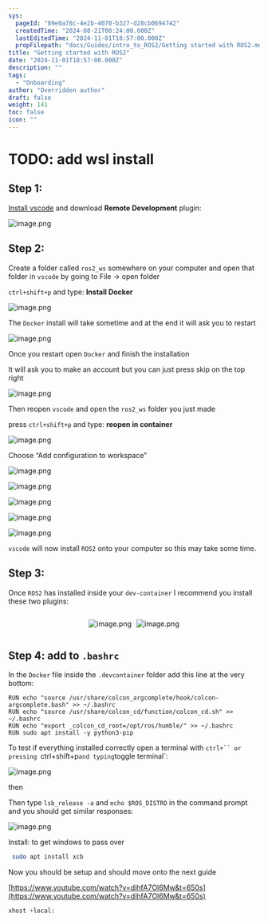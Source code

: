 ```yaml
---
sys:
  pageId: "89e0a78c-4e2b-4070-b327-d28cb0694742"
  createdTime: "2024-08-21T00:24:00.000Z"
  lastEditedTime: "2024-11-01T18:57:00.000Z"
  propFilepath: "docs/Guides/intro_to_ROS2/Getting started with ROS2.md"
title: "Getting started with ROS2"
date: "2024-11-01T18:57:00.000Z"
description: ""
tags:
  - "Onboarding"
author: "Overridden author"
draft: false
weight: 141
toc: false
icon: ""
---
```


# TODO: add wsl install

## Step 1:

[Install vscode](https://code.visualstudio.com/download) and download **Remote Development** plugin:

![image.png](https://prod-files-secure.s3.us-west-2.amazonaws.com/d518164a-d88e-44d1-a4ee-3adb3bd8bce0/efb52993-1881-4a40-b95e-6f020334f022/image.png?X-Amz-Algorithm=AWS4-HMAC-SHA256&X-Amz-Content-Sha256=UNSIGNED-PAYLOAD&X-Amz-Credential=ASIAZI2LB466XCTDW6DS%2F20250214%2Fus-west-2%2Fs3%2Faws4_request&X-Amz-Date=20250214T220208Z&X-Amz-Expires=3600&X-Amz-Security-Token=IQoJb3JpZ2luX2VjEA0aCXVzLXdlc3QtMiJIMEYCIQCUK%2B%2FCncGiSaoQrJw6zAW6dGpo9lVGJtx9WUDLSCMtyQIhANubvXfP98BewaAyKNr57YOF9K2lnQLE9dKWoJA63jKPKv8DCDYQABoMNjM3NDIzMTgzODA1IgykUXYTOzA9A9N9J1Eq3AMXehZAyz6rKzCvcwvrJxeqtTcS%2B7L9a6mlkx8SS8B0vCwHZOqp5ShsW%2FsmmgH2UYz5u2puHRynotRVBGmWStf%2FWlTJD%2BD8lyM5glueJq8cc2lCGKsvEIhxgUwVXfBgowBFC79mCG5t4ZPOPN%2FjxNwKFyPczqFDI%2Bl60%2FX9gaiEfqWB2ldeoGBzGgUz7TEevDxsXKyDv518niXXcIi%2BFAWRroRnkP9V2SraHX%2F5XXlhW4%2FUtnuk7FaNxycI%2Fw%2FcVQWQ3qkyk8ta2Bo2que6H0wpGYkuPbht6rIJrdagTIj5Yt7TrjY2F503E8dFbhXqEUZ49FIOy2Uhw%2F5s1h3879%2BRwIOfK%2B6RwDmjhQf0%2BhX8x6lEZ%2BMuzRo8LIMf4JCWOMzGxcEAaBe6%2FhJKrBGV3WStyh4XLev3uiGokBT%2BxibonVtQibks7EG%2BGGSy6hYS73Px0yN%2BTmC6Xxv6TVHDFGVQtyY9Hj%2FPrg%2B2qak0t%2FPN2bD6x3y5e7bs%2BGjfKXdD4y8aCH%2Fw%2FTAe94LhT6gIVYhA964YN34yT0cWhtf8T8RwU1ptzw4Ski8SL3tEYr%2FyKARIQGyUswH%2FNtnqRL1%2B3K7uRBPdVoUKL7ApQkkmnVJJkvd9eNQDpYTqF5qBtTDv0b69BjqkAbi6FLmQTD5R4XSlhviAlf%2FFqZOXdrw%2FHtTpkKvYDn5vKST0uKHr0TjMzqdxSVkwk4%2BCqZ1fcy%2Fka1qwQKltQngYypTwqB4YFFIwAySuExSLDQqwT7g880QHVc9jtvM2%2F597mVKN0aAJ0zGngUArhpQ5HTKsZ6gCRbvj9n0%2BD2CDaDgZLueZMkjzFTN8qrXPhLU%2BQxY0coQjmgndz6Qi725FWy0U&X-Amz-Signature=05b6ba5d944263fba25ce13b90567b0c95309a3cf08c08ac5ca93707523e35ca&X-Amz-SignedHeaders=host&x-id=GetObject)

## Step 2:

Create a folder called `ros2_ws` somewhere on your computer and open that folder in `vscode` by going to File → open folder 

`ctrl+shift+p` and type: **Install Docker**

![image.png](https://prod-files-secure.s3.us-west-2.amazonaws.com/d518164a-d88e-44d1-a4ee-3adb3bd8bce0/2269dc0e-1cd5-47ff-bceb-c04ad9b2eab0/image.png?X-Amz-Algorithm=AWS4-HMAC-SHA256&X-Amz-Content-Sha256=UNSIGNED-PAYLOAD&X-Amz-Credential=ASIAZI2LB466XCTDW6DS%2F20250214%2Fus-west-2%2Fs3%2Faws4_request&X-Amz-Date=20250214T220208Z&X-Amz-Expires=3600&X-Amz-Security-Token=IQoJb3JpZ2luX2VjEA0aCXVzLXdlc3QtMiJIMEYCIQCUK%2B%2FCncGiSaoQrJw6zAW6dGpo9lVGJtx9WUDLSCMtyQIhANubvXfP98BewaAyKNr57YOF9K2lnQLE9dKWoJA63jKPKv8DCDYQABoMNjM3NDIzMTgzODA1IgykUXYTOzA9A9N9J1Eq3AMXehZAyz6rKzCvcwvrJxeqtTcS%2B7L9a6mlkx8SS8B0vCwHZOqp5ShsW%2FsmmgH2UYz5u2puHRynotRVBGmWStf%2FWlTJD%2BD8lyM5glueJq8cc2lCGKsvEIhxgUwVXfBgowBFC79mCG5t4ZPOPN%2FjxNwKFyPczqFDI%2Bl60%2FX9gaiEfqWB2ldeoGBzGgUz7TEevDxsXKyDv518niXXcIi%2BFAWRroRnkP9V2SraHX%2F5XXlhW4%2FUtnuk7FaNxycI%2Fw%2FcVQWQ3qkyk8ta2Bo2que6H0wpGYkuPbht6rIJrdagTIj5Yt7TrjY2F503E8dFbhXqEUZ49FIOy2Uhw%2F5s1h3879%2BRwIOfK%2B6RwDmjhQf0%2BhX8x6lEZ%2BMuzRo8LIMf4JCWOMzGxcEAaBe6%2FhJKrBGV3WStyh4XLev3uiGokBT%2BxibonVtQibks7EG%2BGGSy6hYS73Px0yN%2BTmC6Xxv6TVHDFGVQtyY9Hj%2FPrg%2B2qak0t%2FPN2bD6x3y5e7bs%2BGjfKXdD4y8aCH%2Fw%2FTAe94LhT6gIVYhA964YN34yT0cWhtf8T8RwU1ptzw4Ski8SL3tEYr%2FyKARIQGyUswH%2FNtnqRL1%2B3K7uRBPdVoUKL7ApQkkmnVJJkvd9eNQDpYTqF5qBtTDv0b69BjqkAbi6FLmQTD5R4XSlhviAlf%2FFqZOXdrw%2FHtTpkKvYDn5vKST0uKHr0TjMzqdxSVkwk4%2BCqZ1fcy%2Fka1qwQKltQngYypTwqB4YFFIwAySuExSLDQqwT7g880QHVc9jtvM2%2F597mVKN0aAJ0zGngUArhpQ5HTKsZ6gCRbvj9n0%2BD2CDaDgZLueZMkjzFTN8qrXPhLU%2BQxY0coQjmgndz6Qi725FWy0U&X-Amz-Signature=f101e04110c864d32e706ceaeebb4386a34f46367fa232f6c13b9449bab37e5c&X-Amz-SignedHeaders=host&x-id=GetObject)

The `Docker` install will take sometime and at the end it will ask you to restart

![image.png](https://prod-files-secure.s3.us-west-2.amazonaws.com/d518164a-d88e-44d1-a4ee-3adb3bd8bce0/ed233f78-be33-4b1f-b89c-9c346c0e961e/image.png?X-Amz-Algorithm=AWS4-HMAC-SHA256&X-Amz-Content-Sha256=UNSIGNED-PAYLOAD&X-Amz-Credential=ASIAZI2LB466XCTDW6DS%2F20250214%2Fus-west-2%2Fs3%2Faws4_request&X-Amz-Date=20250214T220208Z&X-Amz-Expires=3600&X-Amz-Security-Token=IQoJb3JpZ2luX2VjEA0aCXVzLXdlc3QtMiJIMEYCIQCUK%2B%2FCncGiSaoQrJw6zAW6dGpo9lVGJtx9WUDLSCMtyQIhANubvXfP98BewaAyKNr57YOF9K2lnQLE9dKWoJA63jKPKv8DCDYQABoMNjM3NDIzMTgzODA1IgykUXYTOzA9A9N9J1Eq3AMXehZAyz6rKzCvcwvrJxeqtTcS%2B7L9a6mlkx8SS8B0vCwHZOqp5ShsW%2FsmmgH2UYz5u2puHRynotRVBGmWStf%2FWlTJD%2BD8lyM5glueJq8cc2lCGKsvEIhxgUwVXfBgowBFC79mCG5t4ZPOPN%2FjxNwKFyPczqFDI%2Bl60%2FX9gaiEfqWB2ldeoGBzGgUz7TEevDxsXKyDv518niXXcIi%2BFAWRroRnkP9V2SraHX%2F5XXlhW4%2FUtnuk7FaNxycI%2Fw%2FcVQWQ3qkyk8ta2Bo2que6H0wpGYkuPbht6rIJrdagTIj5Yt7TrjY2F503E8dFbhXqEUZ49FIOy2Uhw%2F5s1h3879%2BRwIOfK%2B6RwDmjhQf0%2BhX8x6lEZ%2BMuzRo8LIMf4JCWOMzGxcEAaBe6%2FhJKrBGV3WStyh4XLev3uiGokBT%2BxibonVtQibks7EG%2BGGSy6hYS73Px0yN%2BTmC6Xxv6TVHDFGVQtyY9Hj%2FPrg%2B2qak0t%2FPN2bD6x3y5e7bs%2BGjfKXdD4y8aCH%2Fw%2FTAe94LhT6gIVYhA964YN34yT0cWhtf8T8RwU1ptzw4Ski8SL3tEYr%2FyKARIQGyUswH%2FNtnqRL1%2B3K7uRBPdVoUKL7ApQkkmnVJJkvd9eNQDpYTqF5qBtTDv0b69BjqkAbi6FLmQTD5R4XSlhviAlf%2FFqZOXdrw%2FHtTpkKvYDn5vKST0uKHr0TjMzqdxSVkwk4%2BCqZ1fcy%2Fka1qwQKltQngYypTwqB4YFFIwAySuExSLDQqwT7g880QHVc9jtvM2%2F597mVKN0aAJ0zGngUArhpQ5HTKsZ6gCRbvj9n0%2BD2CDaDgZLueZMkjzFTN8qrXPhLU%2BQxY0coQjmgndz6Qi725FWy0U&X-Amz-Signature=e51826027af9efb7b75af2b010b0209aa780639a2d9cd83de992ec53f2e99660&X-Amz-SignedHeaders=host&x-id=GetObject)

Once you restart open `Docker` and finish the installation

It will ask you to make an account but you can just press skip on the top right

![image.png](https://prod-files-secure.s3.us-west-2.amazonaws.com/d518164a-d88e-44d1-a4ee-3adb3bd8bce0/21010ad9-1659-4fd9-9f59-9932a09b2a3d/image.png?X-Amz-Algorithm=AWS4-HMAC-SHA256&X-Amz-Content-Sha256=UNSIGNED-PAYLOAD&X-Amz-Credential=ASIAZI2LB466XCTDW6DS%2F20250214%2Fus-west-2%2Fs3%2Faws4_request&X-Amz-Date=20250214T220208Z&X-Amz-Expires=3600&X-Amz-Security-Token=IQoJb3JpZ2luX2VjEA0aCXVzLXdlc3QtMiJIMEYCIQCUK%2B%2FCncGiSaoQrJw6zAW6dGpo9lVGJtx9WUDLSCMtyQIhANubvXfP98BewaAyKNr57YOF9K2lnQLE9dKWoJA63jKPKv8DCDYQABoMNjM3NDIzMTgzODA1IgykUXYTOzA9A9N9J1Eq3AMXehZAyz6rKzCvcwvrJxeqtTcS%2B7L9a6mlkx8SS8B0vCwHZOqp5ShsW%2FsmmgH2UYz5u2puHRynotRVBGmWStf%2FWlTJD%2BD8lyM5glueJq8cc2lCGKsvEIhxgUwVXfBgowBFC79mCG5t4ZPOPN%2FjxNwKFyPczqFDI%2Bl60%2FX9gaiEfqWB2ldeoGBzGgUz7TEevDxsXKyDv518niXXcIi%2BFAWRroRnkP9V2SraHX%2F5XXlhW4%2FUtnuk7FaNxycI%2Fw%2FcVQWQ3qkyk8ta2Bo2que6H0wpGYkuPbht6rIJrdagTIj5Yt7TrjY2F503E8dFbhXqEUZ49FIOy2Uhw%2F5s1h3879%2BRwIOfK%2B6RwDmjhQf0%2BhX8x6lEZ%2BMuzRo8LIMf4JCWOMzGxcEAaBe6%2FhJKrBGV3WStyh4XLev3uiGokBT%2BxibonVtQibks7EG%2BGGSy6hYS73Px0yN%2BTmC6Xxv6TVHDFGVQtyY9Hj%2FPrg%2B2qak0t%2FPN2bD6x3y5e7bs%2BGjfKXdD4y8aCH%2Fw%2FTAe94LhT6gIVYhA964YN34yT0cWhtf8T8RwU1ptzw4Ski8SL3tEYr%2FyKARIQGyUswH%2FNtnqRL1%2B3K7uRBPdVoUKL7ApQkkmnVJJkvd9eNQDpYTqF5qBtTDv0b69BjqkAbi6FLmQTD5R4XSlhviAlf%2FFqZOXdrw%2FHtTpkKvYDn5vKST0uKHr0TjMzqdxSVkwk4%2BCqZ1fcy%2Fka1qwQKltQngYypTwqB4YFFIwAySuExSLDQqwT7g880QHVc9jtvM2%2F597mVKN0aAJ0zGngUArhpQ5HTKsZ6gCRbvj9n0%2BD2CDaDgZLueZMkjzFTN8qrXPhLU%2BQxY0coQjmgndz6Qi725FWy0U&X-Amz-Signature=8f0d6a6fe5ca65b3adc57657970a545a5ccaf1f3703a756363230f969e2d70e6&X-Amz-SignedHeaders=host&x-id=GetObject)

Then reopen `vscode` and open the `ros2_ws` folder you just made

press `ctrl+shift+p` and type: **reopen in container**

![image.png](https://prod-files-secure.s3.us-west-2.amazonaws.com/d518164a-d88e-44d1-a4ee-3adb3bd8bce0/4e93b8c2-41ad-488c-8095-c74205196118/image.png?X-Amz-Algorithm=AWS4-HMAC-SHA256&X-Amz-Content-Sha256=UNSIGNED-PAYLOAD&X-Amz-Credential=ASIAZI2LB466XCTDW6DS%2F20250214%2Fus-west-2%2Fs3%2Faws4_request&X-Amz-Date=20250214T220208Z&X-Amz-Expires=3600&X-Amz-Security-Token=IQoJb3JpZ2luX2VjEA0aCXVzLXdlc3QtMiJIMEYCIQCUK%2B%2FCncGiSaoQrJw6zAW6dGpo9lVGJtx9WUDLSCMtyQIhANubvXfP98BewaAyKNr57YOF9K2lnQLE9dKWoJA63jKPKv8DCDYQABoMNjM3NDIzMTgzODA1IgykUXYTOzA9A9N9J1Eq3AMXehZAyz6rKzCvcwvrJxeqtTcS%2B7L9a6mlkx8SS8B0vCwHZOqp5ShsW%2FsmmgH2UYz5u2puHRynotRVBGmWStf%2FWlTJD%2BD8lyM5glueJq8cc2lCGKsvEIhxgUwVXfBgowBFC79mCG5t4ZPOPN%2FjxNwKFyPczqFDI%2Bl60%2FX9gaiEfqWB2ldeoGBzGgUz7TEevDxsXKyDv518niXXcIi%2BFAWRroRnkP9V2SraHX%2F5XXlhW4%2FUtnuk7FaNxycI%2Fw%2FcVQWQ3qkyk8ta2Bo2que6H0wpGYkuPbht6rIJrdagTIj5Yt7TrjY2F503E8dFbhXqEUZ49FIOy2Uhw%2F5s1h3879%2BRwIOfK%2B6RwDmjhQf0%2BhX8x6lEZ%2BMuzRo8LIMf4JCWOMzGxcEAaBe6%2FhJKrBGV3WStyh4XLev3uiGokBT%2BxibonVtQibks7EG%2BGGSy6hYS73Px0yN%2BTmC6Xxv6TVHDFGVQtyY9Hj%2FPrg%2B2qak0t%2FPN2bD6x3y5e7bs%2BGjfKXdD4y8aCH%2Fw%2FTAe94LhT6gIVYhA964YN34yT0cWhtf8T8RwU1ptzw4Ski8SL3tEYr%2FyKARIQGyUswH%2FNtnqRL1%2B3K7uRBPdVoUKL7ApQkkmnVJJkvd9eNQDpYTqF5qBtTDv0b69BjqkAbi6FLmQTD5R4XSlhviAlf%2FFqZOXdrw%2FHtTpkKvYDn5vKST0uKHr0TjMzqdxSVkwk4%2BCqZ1fcy%2Fka1qwQKltQngYypTwqB4YFFIwAySuExSLDQqwT7g880QHVc9jtvM2%2F597mVKN0aAJ0zGngUArhpQ5HTKsZ6gCRbvj9n0%2BD2CDaDgZLueZMkjzFTN8qrXPhLU%2BQxY0coQjmgndz6Qi725FWy0U&X-Amz-Signature=5bb38d0588bfd9e81b414867f7e8d341962d013416072220a7308387dc1c4826&X-Amz-SignedHeaders=host&x-id=GetObject)

Choose “Add configuration to workspace”

![image.png](https://prod-files-secure.s3.us-west-2.amazonaws.com/d518164a-d88e-44d1-a4ee-3adb3bd8bce0/9560b282-5060-4989-ba37-97e7b2c22476/image.png?X-Amz-Algorithm=AWS4-HMAC-SHA256&X-Amz-Content-Sha256=UNSIGNED-PAYLOAD&X-Amz-Credential=ASIAZI2LB466XCTDW6DS%2F20250214%2Fus-west-2%2Fs3%2Faws4_request&X-Amz-Date=20250214T220208Z&X-Amz-Expires=3600&X-Amz-Security-Token=IQoJb3JpZ2luX2VjEA0aCXVzLXdlc3QtMiJIMEYCIQCUK%2B%2FCncGiSaoQrJw6zAW6dGpo9lVGJtx9WUDLSCMtyQIhANubvXfP98BewaAyKNr57YOF9K2lnQLE9dKWoJA63jKPKv8DCDYQABoMNjM3NDIzMTgzODA1IgykUXYTOzA9A9N9J1Eq3AMXehZAyz6rKzCvcwvrJxeqtTcS%2B7L9a6mlkx8SS8B0vCwHZOqp5ShsW%2FsmmgH2UYz5u2puHRynotRVBGmWStf%2FWlTJD%2BD8lyM5glueJq8cc2lCGKsvEIhxgUwVXfBgowBFC79mCG5t4ZPOPN%2FjxNwKFyPczqFDI%2Bl60%2FX9gaiEfqWB2ldeoGBzGgUz7TEevDxsXKyDv518niXXcIi%2BFAWRroRnkP9V2SraHX%2F5XXlhW4%2FUtnuk7FaNxycI%2Fw%2FcVQWQ3qkyk8ta2Bo2que6H0wpGYkuPbht6rIJrdagTIj5Yt7TrjY2F503E8dFbhXqEUZ49FIOy2Uhw%2F5s1h3879%2BRwIOfK%2B6RwDmjhQf0%2BhX8x6lEZ%2BMuzRo8LIMf4JCWOMzGxcEAaBe6%2FhJKrBGV3WStyh4XLev3uiGokBT%2BxibonVtQibks7EG%2BGGSy6hYS73Px0yN%2BTmC6Xxv6TVHDFGVQtyY9Hj%2FPrg%2B2qak0t%2FPN2bD6x3y5e7bs%2BGjfKXdD4y8aCH%2Fw%2FTAe94LhT6gIVYhA964YN34yT0cWhtf8T8RwU1ptzw4Ski8SL3tEYr%2FyKARIQGyUswH%2FNtnqRL1%2B3K7uRBPdVoUKL7ApQkkmnVJJkvd9eNQDpYTqF5qBtTDv0b69BjqkAbi6FLmQTD5R4XSlhviAlf%2FFqZOXdrw%2FHtTpkKvYDn5vKST0uKHr0TjMzqdxSVkwk4%2BCqZ1fcy%2Fka1qwQKltQngYypTwqB4YFFIwAySuExSLDQqwT7g880QHVc9jtvM2%2F597mVKN0aAJ0zGngUArhpQ5HTKsZ6gCRbvj9n0%2BD2CDaDgZLueZMkjzFTN8qrXPhLU%2BQxY0coQjmgndz6Qi725FWy0U&X-Amz-Signature=2957f844b50b3bb53f563b260c054b4470184a8069dca4a81c42a96fdb81cd1a&X-Amz-SignedHeaders=host&x-id=GetObject)

![image.png](https://prod-files-secure.s3.us-west-2.amazonaws.com/d518164a-d88e-44d1-a4ee-3adb3bd8bce0/2ee63f81-886b-48e8-a553-dc6e5eac99e4/image.png?X-Amz-Algorithm=AWS4-HMAC-SHA256&X-Amz-Content-Sha256=UNSIGNED-PAYLOAD&X-Amz-Credential=ASIAZI2LB466XCTDW6DS%2F20250214%2Fus-west-2%2Fs3%2Faws4_request&X-Amz-Date=20250214T220208Z&X-Amz-Expires=3600&X-Amz-Security-Token=IQoJb3JpZ2luX2VjEA0aCXVzLXdlc3QtMiJIMEYCIQCUK%2B%2FCncGiSaoQrJw6zAW6dGpo9lVGJtx9WUDLSCMtyQIhANubvXfP98BewaAyKNr57YOF9K2lnQLE9dKWoJA63jKPKv8DCDYQABoMNjM3NDIzMTgzODA1IgykUXYTOzA9A9N9J1Eq3AMXehZAyz6rKzCvcwvrJxeqtTcS%2B7L9a6mlkx8SS8B0vCwHZOqp5ShsW%2FsmmgH2UYz5u2puHRynotRVBGmWStf%2FWlTJD%2BD8lyM5glueJq8cc2lCGKsvEIhxgUwVXfBgowBFC79mCG5t4ZPOPN%2FjxNwKFyPczqFDI%2Bl60%2FX9gaiEfqWB2ldeoGBzGgUz7TEevDxsXKyDv518niXXcIi%2BFAWRroRnkP9V2SraHX%2F5XXlhW4%2FUtnuk7FaNxycI%2Fw%2FcVQWQ3qkyk8ta2Bo2que6H0wpGYkuPbht6rIJrdagTIj5Yt7TrjY2F503E8dFbhXqEUZ49FIOy2Uhw%2F5s1h3879%2BRwIOfK%2B6RwDmjhQf0%2BhX8x6lEZ%2BMuzRo8LIMf4JCWOMzGxcEAaBe6%2FhJKrBGV3WStyh4XLev3uiGokBT%2BxibonVtQibks7EG%2BGGSy6hYS73Px0yN%2BTmC6Xxv6TVHDFGVQtyY9Hj%2FPrg%2B2qak0t%2FPN2bD6x3y5e7bs%2BGjfKXdD4y8aCH%2Fw%2FTAe94LhT6gIVYhA964YN34yT0cWhtf8T8RwU1ptzw4Ski8SL3tEYr%2FyKARIQGyUswH%2FNtnqRL1%2B3K7uRBPdVoUKL7ApQkkmnVJJkvd9eNQDpYTqF5qBtTDv0b69BjqkAbi6FLmQTD5R4XSlhviAlf%2FFqZOXdrw%2FHtTpkKvYDn5vKST0uKHr0TjMzqdxSVkwk4%2BCqZ1fcy%2Fka1qwQKltQngYypTwqB4YFFIwAySuExSLDQqwT7g880QHVc9jtvM2%2F597mVKN0aAJ0zGngUArhpQ5HTKsZ6gCRbvj9n0%2BD2CDaDgZLueZMkjzFTN8qrXPhLU%2BQxY0coQjmgndz6Qi725FWy0U&X-Amz-Signature=b66988f24ba5935f84bc1913b09118c2221db887ee6906c083995e60a2a520c8&X-Amz-SignedHeaders=host&x-id=GetObject)

![image.png](https://prod-files-secure.s3.us-west-2.amazonaws.com/d518164a-d88e-44d1-a4ee-3adb3bd8bce0/ae1580b2-b048-407e-aed9-b584224a7a04/image.png?X-Amz-Algorithm=AWS4-HMAC-SHA256&X-Amz-Content-Sha256=UNSIGNED-PAYLOAD&X-Amz-Credential=ASIAZI2LB466XCTDW6DS%2F20250214%2Fus-west-2%2Fs3%2Faws4_request&X-Amz-Date=20250214T220208Z&X-Amz-Expires=3600&X-Amz-Security-Token=IQoJb3JpZ2luX2VjEA0aCXVzLXdlc3QtMiJIMEYCIQCUK%2B%2FCncGiSaoQrJw6zAW6dGpo9lVGJtx9WUDLSCMtyQIhANubvXfP98BewaAyKNr57YOF9K2lnQLE9dKWoJA63jKPKv8DCDYQABoMNjM3NDIzMTgzODA1IgykUXYTOzA9A9N9J1Eq3AMXehZAyz6rKzCvcwvrJxeqtTcS%2B7L9a6mlkx8SS8B0vCwHZOqp5ShsW%2FsmmgH2UYz5u2puHRynotRVBGmWStf%2FWlTJD%2BD8lyM5glueJq8cc2lCGKsvEIhxgUwVXfBgowBFC79mCG5t4ZPOPN%2FjxNwKFyPczqFDI%2Bl60%2FX9gaiEfqWB2ldeoGBzGgUz7TEevDxsXKyDv518niXXcIi%2BFAWRroRnkP9V2SraHX%2F5XXlhW4%2FUtnuk7FaNxycI%2Fw%2FcVQWQ3qkyk8ta2Bo2que6H0wpGYkuPbht6rIJrdagTIj5Yt7TrjY2F503E8dFbhXqEUZ49FIOy2Uhw%2F5s1h3879%2BRwIOfK%2B6RwDmjhQf0%2BhX8x6lEZ%2BMuzRo8LIMf4JCWOMzGxcEAaBe6%2FhJKrBGV3WStyh4XLev3uiGokBT%2BxibonVtQibks7EG%2BGGSy6hYS73Px0yN%2BTmC6Xxv6TVHDFGVQtyY9Hj%2FPrg%2B2qak0t%2FPN2bD6x3y5e7bs%2BGjfKXdD4y8aCH%2Fw%2FTAe94LhT6gIVYhA964YN34yT0cWhtf8T8RwU1ptzw4Ski8SL3tEYr%2FyKARIQGyUswH%2FNtnqRL1%2B3K7uRBPdVoUKL7ApQkkmnVJJkvd9eNQDpYTqF5qBtTDv0b69BjqkAbi6FLmQTD5R4XSlhviAlf%2FFqZOXdrw%2FHtTpkKvYDn5vKST0uKHr0TjMzqdxSVkwk4%2BCqZ1fcy%2Fka1qwQKltQngYypTwqB4YFFIwAySuExSLDQqwT7g880QHVc9jtvM2%2F597mVKN0aAJ0zGngUArhpQ5HTKsZ6gCRbvj9n0%2BD2CDaDgZLueZMkjzFTN8qrXPhLU%2BQxY0coQjmgndz6Qi725FWy0U&X-Amz-Signature=df8d5b4cedf6caf0cf153944d4d600c7f46b4cc3658531e1b74b76bac09eed3d&X-Amz-SignedHeaders=host&x-id=GetObject)

![image.png](https://prod-files-secure.s3.us-west-2.amazonaws.com/d518164a-d88e-44d1-a4ee-3adb3bd8bce0/53255b28-f75e-430f-b9e3-c0ac8577e42b/image.png?X-Amz-Algorithm=AWS4-HMAC-SHA256&X-Amz-Content-Sha256=UNSIGNED-PAYLOAD&X-Amz-Credential=ASIAZI2LB466XCTDW6DS%2F20250214%2Fus-west-2%2Fs3%2Faws4_request&X-Amz-Date=20250214T220208Z&X-Amz-Expires=3600&X-Amz-Security-Token=IQoJb3JpZ2luX2VjEA0aCXVzLXdlc3QtMiJIMEYCIQCUK%2B%2FCncGiSaoQrJw6zAW6dGpo9lVGJtx9WUDLSCMtyQIhANubvXfP98BewaAyKNr57YOF9K2lnQLE9dKWoJA63jKPKv8DCDYQABoMNjM3NDIzMTgzODA1IgykUXYTOzA9A9N9J1Eq3AMXehZAyz6rKzCvcwvrJxeqtTcS%2B7L9a6mlkx8SS8B0vCwHZOqp5ShsW%2FsmmgH2UYz5u2puHRynotRVBGmWStf%2FWlTJD%2BD8lyM5glueJq8cc2lCGKsvEIhxgUwVXfBgowBFC79mCG5t4ZPOPN%2FjxNwKFyPczqFDI%2Bl60%2FX9gaiEfqWB2ldeoGBzGgUz7TEevDxsXKyDv518niXXcIi%2BFAWRroRnkP9V2SraHX%2F5XXlhW4%2FUtnuk7FaNxycI%2Fw%2FcVQWQ3qkyk8ta2Bo2que6H0wpGYkuPbht6rIJrdagTIj5Yt7TrjY2F503E8dFbhXqEUZ49FIOy2Uhw%2F5s1h3879%2BRwIOfK%2B6RwDmjhQf0%2BhX8x6lEZ%2BMuzRo8LIMf4JCWOMzGxcEAaBe6%2FhJKrBGV3WStyh4XLev3uiGokBT%2BxibonVtQibks7EG%2BGGSy6hYS73Px0yN%2BTmC6Xxv6TVHDFGVQtyY9Hj%2FPrg%2B2qak0t%2FPN2bD6x3y5e7bs%2BGjfKXdD4y8aCH%2Fw%2FTAe94LhT6gIVYhA964YN34yT0cWhtf8T8RwU1ptzw4Ski8SL3tEYr%2FyKARIQGyUswH%2FNtnqRL1%2B3K7uRBPdVoUKL7ApQkkmnVJJkvd9eNQDpYTqF5qBtTDv0b69BjqkAbi6FLmQTD5R4XSlhviAlf%2FFqZOXdrw%2FHtTpkKvYDn5vKST0uKHr0TjMzqdxSVkwk4%2BCqZ1fcy%2Fka1qwQKltQngYypTwqB4YFFIwAySuExSLDQqwT7g880QHVc9jtvM2%2F597mVKN0aAJ0zGngUArhpQ5HTKsZ6gCRbvj9n0%2BD2CDaDgZLueZMkjzFTN8qrXPhLU%2BQxY0coQjmgndz6Qi725FWy0U&X-Amz-Signature=a7005ed4f88e8de1ebfd236dd1df1cea0afe1bbfbe4d5d25160859f715ada9ea&X-Amz-SignedHeaders=host&x-id=GetObject)

![image.png](https://prod-files-secure.s3.us-west-2.amazonaws.com/d518164a-d88e-44d1-a4ee-3adb3bd8bce0/7c562767-5af9-4ffb-97d1-327bcdf4ee00/image.png?X-Amz-Algorithm=AWS4-HMAC-SHA256&X-Amz-Content-Sha256=UNSIGNED-PAYLOAD&X-Amz-Credential=ASIAZI2LB466XCTDW6DS%2F20250214%2Fus-west-2%2Fs3%2Faws4_request&X-Amz-Date=20250214T220208Z&X-Amz-Expires=3600&X-Amz-Security-Token=IQoJb3JpZ2luX2VjEA0aCXVzLXdlc3QtMiJIMEYCIQCUK%2B%2FCncGiSaoQrJw6zAW6dGpo9lVGJtx9WUDLSCMtyQIhANubvXfP98BewaAyKNr57YOF9K2lnQLE9dKWoJA63jKPKv8DCDYQABoMNjM3NDIzMTgzODA1IgykUXYTOzA9A9N9J1Eq3AMXehZAyz6rKzCvcwvrJxeqtTcS%2B7L9a6mlkx8SS8B0vCwHZOqp5ShsW%2FsmmgH2UYz5u2puHRynotRVBGmWStf%2FWlTJD%2BD8lyM5glueJq8cc2lCGKsvEIhxgUwVXfBgowBFC79mCG5t4ZPOPN%2FjxNwKFyPczqFDI%2Bl60%2FX9gaiEfqWB2ldeoGBzGgUz7TEevDxsXKyDv518niXXcIi%2BFAWRroRnkP9V2SraHX%2F5XXlhW4%2FUtnuk7FaNxycI%2Fw%2FcVQWQ3qkyk8ta2Bo2que6H0wpGYkuPbht6rIJrdagTIj5Yt7TrjY2F503E8dFbhXqEUZ49FIOy2Uhw%2F5s1h3879%2BRwIOfK%2B6RwDmjhQf0%2BhX8x6lEZ%2BMuzRo8LIMf4JCWOMzGxcEAaBe6%2FhJKrBGV3WStyh4XLev3uiGokBT%2BxibonVtQibks7EG%2BGGSy6hYS73Px0yN%2BTmC6Xxv6TVHDFGVQtyY9Hj%2FPrg%2B2qak0t%2FPN2bD6x3y5e7bs%2BGjfKXdD4y8aCH%2Fw%2FTAe94LhT6gIVYhA964YN34yT0cWhtf8T8RwU1ptzw4Ski8SL3tEYr%2FyKARIQGyUswH%2FNtnqRL1%2B3K7uRBPdVoUKL7ApQkkmnVJJkvd9eNQDpYTqF5qBtTDv0b69BjqkAbi6FLmQTD5R4XSlhviAlf%2FFqZOXdrw%2FHtTpkKvYDn5vKST0uKHr0TjMzqdxSVkwk4%2BCqZ1fcy%2Fka1qwQKltQngYypTwqB4YFFIwAySuExSLDQqwT7g880QHVc9jtvM2%2F597mVKN0aAJ0zGngUArhpQ5HTKsZ6gCRbvj9n0%2BD2CDaDgZLueZMkjzFTN8qrXPhLU%2BQxY0coQjmgndz6Qi725FWy0U&X-Amz-Signature=a7a18fbf5ae131dec50151701add64fa1e484db16b489d47aaf715028c47ad01&X-Amz-SignedHeaders=host&x-id=GetObject)

`vscode` will now install `ROS2` onto your computer so this may take some time.

## Step 3:

Once `ROS2` has installed inside your `dev-container` I recommend you install these two plugins:

<div style="display: flex;flex-direction: row; column-gap:10px; max-width: 630px;justify-content: center;">
<div>

![image.png](https://prod-files-secure.s3.us-west-2.amazonaws.com/d518164a-d88e-44d1-a4ee-3adb3bd8bce0/3fc3d550-5a54-4ba1-ba6b-faa01cdb7369/image.png?X-Amz-Algorithm=AWS4-HMAC-SHA256&X-Amz-Content-Sha256=UNSIGNED-PAYLOAD&X-Amz-Credential=ASIAZI2LB466TA63QQF5%2F20250214%2Fus-west-2%2Fs3%2Faws4_request&X-Amz-Date=20250214T220210Z&X-Amz-Expires=3600&X-Amz-Security-Token=IQoJb3JpZ2luX2VjEA0aCXVzLXdlc3QtMiJGMEQCIF5abLJ7qPjhorfrOcwTU0Fdiw3f7Tuy3RsTwZZvHpyfAiA7bIy5cHL%2FMc%2FZgEUpcqxAhj1K2xX930xA5XV50cZb9Sr%2FAwg2EAAaDDYzNzQyMzE4MzgwNSIMe2TLojAL9xZbxfB4KtwD8XOMZjD6n637zy650asHgCfNWL95bP4wTEX3hDpnE9rQecuZw2i4ohBzHeTEJnTFM%2BldMQQEJ1Gj9kjNaflcdU1Ih5EmYU6tnN%2FKDnJ5nFyAk4wnesodqGn6i3FiJxiV6sk%2BlPnfcEwDRRr82kUAB5HSXBdM%2B8rdY9C%2FwFgjmtpoo9mIPES%2B53P2hfjQRf6U%2FC5QJ51kyXAo4iJTdR2HJCTupQgx74ijXjJlZkFGbEqST1GLJxKAkmuGwbNQk2UB0JJFG3bIbnLgoP2Ycef%2BliSQ0sejq%2Fivie3xXDOxdYg7DsHCDLuGe%2F%2F7SGT9lAL2IDFp2DX9AbtmcVMQX36ot7A5o9D9SvfItgdkq0DGG8fTEujAq8eTOAeNpq6KCLX8UZgHM0SGNoCEl83a%2FIFsZfulmlP2JFW0aCGLanfQWCpJV5B3vKLwIW%2BfBsSTxuqJjEdx3HOSl%2F5dRqhNU1Uy5pqhZKGzZZLi0P7B4tPt3yXaRm5za0DOiARP2hdn7apwQAUgebholM%2B%2Fja9ED92rixQ7%2Blkx5a%2FVNNQN42lZ4JbwRtqT9h7eSdVh7iWJryYeOWMUw5BcsxFS4oCke0SQPfYfsZNqzHfpGa1ew0%2BBukMySkbvp9TuAitYGqww%2BNG%2BvQY6pgGeRQZaFkdOObYAZTkRWKVCIkw6ugt7ckuxBYgP9SrmLGrgKXt0SiggYzDunw8Kt0NvvXcqdEi4YxDhwQzi9UnjISC3lmeXXiWVkErLBguavbd%2FvJJB0Qk2jJWsfQyOFhplBuyea9nJb0j7xWwmUqpwh6IpOML1t7prFMxnCOB%2B9ukrMQ5xiOY7XUkioswodY5fLZ5Fktlxjok3WXY6GCdsBJzkXYGi&X-Amz-Signature=43e5e01036fe7191d557d205c3c050a947a50d76d8d65af6894caec939f527e0&X-Amz-SignedHeaders=host&x-id=GetObject)

</div>
<div>

![image.png](https://prod-files-secure.s3.us-west-2.amazonaws.com/d518164a-d88e-44d1-a4ee-3adb3bd8bce0/d994cc66-13c2-4093-a5a3-f84cf4601a82/image.png?X-Amz-Algorithm=AWS4-HMAC-SHA256&X-Amz-Content-Sha256=UNSIGNED-PAYLOAD&X-Amz-Credential=ASIAZI2LB466X4PVBSWU%2F20250214%2Fus-west-2%2Fs3%2Faws4_request&X-Amz-Date=20250214T220211Z&X-Amz-Expires=3600&X-Amz-Security-Token=IQoJb3JpZ2luX2VjEA0aCXVzLXdlc3QtMiJIMEYCIQC0pq4xFkMeIEYiyhybawVehFCQ2F%2FRKsaxeHyK7K6cpQIhAIBJf5BvXnM7p7Qhb3Hwid99SleFxqe9z9Lpjzq5Ca4TKv8DCDYQABoMNjM3NDIzMTgzODA1IgzglhgFqJW18SeIvqsq3APmYc7nowLzUvLxgOzvagaSBFNGAEbZkGl8FIxjHu5MZvDYvdh2xw1qWD7rKr8ZZG9UGUaHu0bDo7Xf5fK1tWx%2BH0KbkSPc5QWhRPPiWxxGnvkQLRkXp9lHu6ABTjTeYb%2B5Gptn8CMBjE2szTB65njGMLEIhrcz5zDG%2BDair9NAuQfYvUYslWeObU47u%2BkswiOXlf75kKgGVupvczMixuxxGx0gQPQG5tLAYVEvaWxsTprXGB%2B%2FOnMcn2b5ucRzafma4pBXf5rhROiS8X1ruhh8C%2FDsC%2BYro%2FC6VFlbsn%2BJ0mHzifGL9Ojm3%2FGDUCAipicau8Wm02O78egFlc0QZpz%2FcitZCjdGz8Kgp0rvUI1SIifyG23YCLz8wV%2BdZihGpN2Sj6ExCXSTVHnw%2Boi5RPRsBeGcJ1%2FVgUPxWcDboBjn9uy7y0fcL%2BBJmQfbXBhP1O0LVtDPI1x0P20uMGe3mz89ONaoDmKZbUQYUxWr2fml08jX1M4RPeg%2BYn1mTLTh3kdiRz0LclDTSuUF%2FxnOvo8iPGSYVoy6pyPWXEz%2Bqux%2FVckA5QeL6e32WE%2BziRoBYmm3CCZOhKuE6mHNAEJMfXUkfYv4zgYE9OkpLF%2Fhy9ruqyD5aA9VCgsIaHdsljDS0b69BjqkARPXnmPncVB9VOh5yaInwajmEAcrXvE7waAEOmdZX5hIoc3x6td2C5tzWi5Rn%2BRo1b6sI7aJgrYZo6vyQt%2B%2BGSQ717xtSR3bDwyS77gQ7uojabTQgi%2FUQ%2B92TU69F809mA8G2xkBVCKNH27ipfwa09o%2F0LZ20JRaitJaeJUo%2BsOUBUFFbrCyMSTOfr%2FQqek%2BU7dzNDACQw%2Bmfa6uGc%2F9vbseoNje&X-Amz-Signature=151cad3278b3824fe870e55f531c0e679d4f6ff0d7635d3fd35c2a0ce9d5b547&X-Amz-SignedHeaders=host&x-id=GetObject)

</div>
</div>

## Step 4: add to `.bashrc`

In the `Docker` file inside the `.devcontainer` folder add this line at the very bottom: 

```docker
RUN echo "source /usr/share/colcon_argcomplete/hook/colcon-argcomplete.bash" >> ~/.bashrc
RUN echo "source /usr/share/colcon_cd/function/colcon_cd.sh" >> ~/.bashrc
RUN echo "export _colcon_cd_root=/opt/ros/humble/" >> ~/.bashrc
RUN sudo apt install -y python3-pip 
```

To test if everything installed correctly open a terminal with `ctrl+`` or pressing `ctrl+shift+p` and typing `toggle terminal`:

![image.png](https://prod-files-secure.s3.us-west-2.amazonaws.com/d518164a-d88e-44d1-a4ee-3adb3bd8bce0/6a4943d8-b04e-4c02-9a58-775f3384d1a5/image.png?X-Amz-Algorithm=AWS4-HMAC-SHA256&X-Amz-Content-Sha256=UNSIGNED-PAYLOAD&X-Amz-Credential=ASIAZI2LB466XCTDW6DS%2F20250214%2Fus-west-2%2Fs3%2Faws4_request&X-Amz-Date=20250214T220208Z&X-Amz-Expires=3600&X-Amz-Security-Token=IQoJb3JpZ2luX2VjEA0aCXVzLXdlc3QtMiJIMEYCIQCUK%2B%2FCncGiSaoQrJw6zAW6dGpo9lVGJtx9WUDLSCMtyQIhANubvXfP98BewaAyKNr57YOF9K2lnQLE9dKWoJA63jKPKv8DCDYQABoMNjM3NDIzMTgzODA1IgykUXYTOzA9A9N9J1Eq3AMXehZAyz6rKzCvcwvrJxeqtTcS%2B7L9a6mlkx8SS8B0vCwHZOqp5ShsW%2FsmmgH2UYz5u2puHRynotRVBGmWStf%2FWlTJD%2BD8lyM5glueJq8cc2lCGKsvEIhxgUwVXfBgowBFC79mCG5t4ZPOPN%2FjxNwKFyPczqFDI%2Bl60%2FX9gaiEfqWB2ldeoGBzGgUz7TEevDxsXKyDv518niXXcIi%2BFAWRroRnkP9V2SraHX%2F5XXlhW4%2FUtnuk7FaNxycI%2Fw%2FcVQWQ3qkyk8ta2Bo2que6H0wpGYkuPbht6rIJrdagTIj5Yt7TrjY2F503E8dFbhXqEUZ49FIOy2Uhw%2F5s1h3879%2BRwIOfK%2B6RwDmjhQf0%2BhX8x6lEZ%2BMuzRo8LIMf4JCWOMzGxcEAaBe6%2FhJKrBGV3WStyh4XLev3uiGokBT%2BxibonVtQibks7EG%2BGGSy6hYS73Px0yN%2BTmC6Xxv6TVHDFGVQtyY9Hj%2FPrg%2B2qak0t%2FPN2bD6x3y5e7bs%2BGjfKXdD4y8aCH%2Fw%2FTAe94LhT6gIVYhA964YN34yT0cWhtf8T8RwU1ptzw4Ski8SL3tEYr%2FyKARIQGyUswH%2FNtnqRL1%2B3K7uRBPdVoUKL7ApQkkmnVJJkvd9eNQDpYTqF5qBtTDv0b69BjqkAbi6FLmQTD5R4XSlhviAlf%2FFqZOXdrw%2FHtTpkKvYDn5vKST0uKHr0TjMzqdxSVkwk4%2BCqZ1fcy%2Fka1qwQKltQngYypTwqB4YFFIwAySuExSLDQqwT7g880QHVc9jtvM2%2F597mVKN0aAJ0zGngUArhpQ5HTKsZ6gCRbvj9n0%2BD2CDaDgZLueZMkjzFTN8qrXPhLU%2BQxY0coQjmgndz6Qi725FWy0U&X-Amz-Signature=78b85af963b8f71fc00810043e544ff35707a1731412494dcc998aa01e5ab5d7&X-Amz-SignedHeaders=host&x-id=GetObject)

then 

Then type `lsb_release -a` and `echo $ROS_DISTRO` in the command prompt and you should get similar responses:

![image.png](https://prod-files-secure.s3.us-west-2.amazonaws.com/d518164a-d88e-44d1-a4ee-3adb3bd8bce0/3e635dec-a805-4e85-8b9e-d000e5b71a4e/image.png?X-Amz-Algorithm=AWS4-HMAC-SHA256&X-Amz-Content-Sha256=UNSIGNED-PAYLOAD&X-Amz-Credential=ASIAZI2LB466XCTDW6DS%2F20250214%2Fus-west-2%2Fs3%2Faws4_request&X-Amz-Date=20250214T220208Z&X-Amz-Expires=3600&X-Amz-Security-Token=IQoJb3JpZ2luX2VjEA0aCXVzLXdlc3QtMiJIMEYCIQCUK%2B%2FCncGiSaoQrJw6zAW6dGpo9lVGJtx9WUDLSCMtyQIhANubvXfP98BewaAyKNr57YOF9K2lnQLE9dKWoJA63jKPKv8DCDYQABoMNjM3NDIzMTgzODA1IgykUXYTOzA9A9N9J1Eq3AMXehZAyz6rKzCvcwvrJxeqtTcS%2B7L9a6mlkx8SS8B0vCwHZOqp5ShsW%2FsmmgH2UYz5u2puHRynotRVBGmWStf%2FWlTJD%2BD8lyM5glueJq8cc2lCGKsvEIhxgUwVXfBgowBFC79mCG5t4ZPOPN%2FjxNwKFyPczqFDI%2Bl60%2FX9gaiEfqWB2ldeoGBzGgUz7TEevDxsXKyDv518niXXcIi%2BFAWRroRnkP9V2SraHX%2F5XXlhW4%2FUtnuk7FaNxycI%2Fw%2FcVQWQ3qkyk8ta2Bo2que6H0wpGYkuPbht6rIJrdagTIj5Yt7TrjY2F503E8dFbhXqEUZ49FIOy2Uhw%2F5s1h3879%2BRwIOfK%2B6RwDmjhQf0%2BhX8x6lEZ%2BMuzRo8LIMf4JCWOMzGxcEAaBe6%2FhJKrBGV3WStyh4XLev3uiGokBT%2BxibonVtQibks7EG%2BGGSy6hYS73Px0yN%2BTmC6Xxv6TVHDFGVQtyY9Hj%2FPrg%2B2qak0t%2FPN2bD6x3y5e7bs%2BGjfKXdD4y8aCH%2Fw%2FTAe94LhT6gIVYhA964YN34yT0cWhtf8T8RwU1ptzw4Ski8SL3tEYr%2FyKARIQGyUswH%2FNtnqRL1%2B3K7uRBPdVoUKL7ApQkkmnVJJkvd9eNQDpYTqF5qBtTDv0b69BjqkAbi6FLmQTD5R4XSlhviAlf%2FFqZOXdrw%2FHtTpkKvYDn5vKST0uKHr0TjMzqdxSVkwk4%2BCqZ1fcy%2Fka1qwQKltQngYypTwqB4YFFIwAySuExSLDQqwT7g880QHVc9jtvM2%2F597mVKN0aAJ0zGngUArhpQ5HTKsZ6gCRbvj9n0%2BD2CDaDgZLueZMkjzFTN8qrXPhLU%2BQxY0coQjmgndz6Qi725FWy0U&X-Amz-Signature=dbc24f4435f490fdd43dd3c96cdca755a08466e747b2877a119172d752b62fa7&X-Amz-SignedHeaders=host&x-id=GetObject)

Install:  to get windows to pass over

```bash
 sudo apt install xcb
```

Now you should be setup and should move onto the next guide 

[https://www.youtube.com/watch?v=dihfA7Ol6Mw&t=650s](https://www.youtube.com/watch?v=dihfA7Ol6Mw&t=650s)

```python
xhost +local:
```

